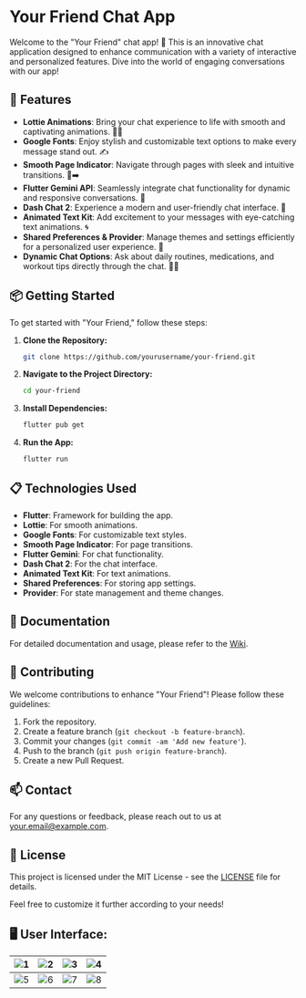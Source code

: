 # Your Friend Chat App

Welcome to the "Your Friend" chat app! 🎉 This is an innovative chat application designed to enhance communication with a variety of interactive and personalized features. Dive into the world of engaging conversations with our app!

## 🚀 Features

- **Lottie Animations**: Bring your chat experience to life with smooth and captivating animations. 🎨✨
- **Google Fonts**: Enjoy stylish and customizable text options to make every message stand out. ✍️
- **Smooth Page Indicator**: Navigate through pages with sleek and intuitive transitions. 📄➡️
- **Flutter Gemini API**: Seamlessly integrate chat functionality for dynamic and responsive conversations. 🤖
- **Dash Chat 2**: Experience a modern and user-friendly chat interface. 💬
- **Animated Text Kit**: Add excitement to your messages with eye-catching text animations. 🌀
- **Shared Preferences & Provider**: Manage themes and settings efficiently for a personalized user experience. 🎨
- **Dynamic Chat Options**: Ask about daily routines, medications, and workout tips directly through the chat. 💪💊

## 📦 Getting Started

To get started with "Your Friend," follow these steps:

1. **Clone the Repository:**
   ```bash
   git clone https://github.com/yourusername/your-friend.git
   ```

2. **Navigate to the Project Directory:**
   ```bash
   cd your-friend
   ```

3. **Install Dependencies:**
   ```bash
   flutter pub get
   ```

4. **Run the App:**
   ```bash
   flutter run
   ```

## 📋 Technologies Used

- **Flutter**: Framework for building the app.
- **Lottie**: For smooth animations.
- **Google Fonts**: For customizable text styles.
- **Smooth Page Indicator**: For page transitions.
- **Flutter Gemini**: For chat functionality.
- **Dash Chat 2**: For the chat interface.
- **Animated Text Kit**: For text animations.
- **Shared Preferences**: For storing app settings.
- **Provider**: For state management and theme changes.

## 📖 Documentation

For detailed documentation and usage, please refer to the [Wiki](https://github.com/yourusername/your-friend/wiki).

## 🤝 Contributing

We welcome contributions to enhance "Your Friend"! Please follow these guidelines:

1. Fork the repository.
2. Create a feature branch (`git checkout -b feature-branch`).
3. Commit your changes (`git commit -am 'Add new feature'`).
4. Push to the branch (`git push origin feature-branch`).
5. Create a new Pull Request.

## 📫 Contact

For any questions or feedback, please reach out to us at [your.email@example.com](awansharjeel1122@gmail.com).

## 📜 License

This project is licensed under the MIT License - see the [LICENSE](LICENSE) file for details.

Feel free to customize it further according to your needs!

## 🖥️ User Interface:
| ![1](https://github.com/user-attachments/assets/775e9ed3-9097-4bda-97d0-e9054a830c4a) | ![2](https://github.com/user-attachments/assets/5df8a9a5-21ff-47bd-8243-373f87c79e24) | ![3](https://github.com/user-attachments/assets/104e4570-74d5-496e-8043-aeb284a38e3a) | ![4](https://github.com/user-attachments/assets/108c52d8-dd44-4cb1-9b0c-2f641b4645a4) |
|:---:|:---:|:---:|:---:|
| ![5](https://github.com/user-attachments/assets/6ee31d88-9dff-4213-9d21-e262b76ff1f3) | ![6](https://github.com/user-attachments/assets/b7230d38-6c97-4bc6-b858-d48c4366c7b3) | ![7](https://github.com/user-attachments/assets/b615247a-2fd4-4b0d-b300-5c985ce8a9e7) | ![8](https://github.com/user-attachments/assets/ded821e1-5b03-4270-96c3-07e1f80670fd) |














